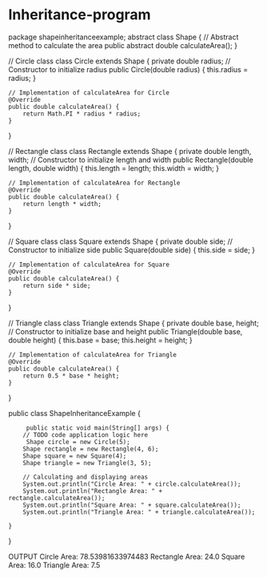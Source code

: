 # Inheritance-program
package shapeinheritanceexample;
abstract class Shape {
    // Abstract method to calculate the area
    public abstract double calculateArea();
}

// Circle class
class Circle extends Shape {
    private double radius;
    // Constructor to initialize radius
    public Circle(double radius) {
        this.radius = radius;
    }

    // Implementation of calculateArea for Circle
    @Override
    public double calculateArea() {
        return Math.PI * radius * radius;
    }
}

// Rectangle class
class Rectangle extends Shape {
    private double length, width;
    // Constructor to initialize length and width
    public Rectangle(double length, double width) {
        this.length = length;
        this.width = width;
    }

    // Implementation of calculateArea for Rectangle
    @Override
    public double calculateArea() {
        return length * width;
    }
}

// Square class
class Square extends Shape {
    private double side;
    // Constructor to initialize side
    public Square(double side) {
        this.side = side;
    }

    // Implementation of calculateArea for Square
    @Override
    public double calculateArea() {
        return side * side;
    }
}

// Triangle class
class Triangle extends Shape {
    private double base, height;
    // Constructor to initialize base and height
    public Triangle(double base, double height) {
        this.base = base;
        this.height = height;
    }

    // Implementation of calculateArea for Triangle
    @Override
    public double calculateArea() {
        return 0.5 * base * height;
    }
}


public class ShapeInheritanceExample {

         public static void main(String[] args) {
        // TODO code application logic here
         Shape circle = new Circle(5);
        Shape rectangle = new Rectangle(4, 6);
        Shape square = new Square(4);
        Shape triangle = new Triangle(3, 5);

        // Calculating and displaying areas
        System.out.println("Circle Area: " + circle.calculateArea());
        System.out.println("Rectangle Area: " + rectangle.calculateArea());
        System.out.println("Square Area: " + square.calculateArea());
        System.out.println("Triangle Area: " + triangle.calculateArea());

    }
    
}

OUTPUT
Circle Area: 78.53981633974483
Rectangle Area: 24.0
Square Area: 16.0
Triangle Area: 7.5

